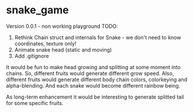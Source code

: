 # snake_game
Version 0.0.1 - non working playground
TODO:
1. Rethink Chain struct and internals for Snake - we don't need to know coordinates, texture only!
3. Animate snake head (static and moving)
4. Add .gitignore	


It would be fun to make head growing and splitting at some moment into chains. So, different fruits would generate different grow speed. Also, different fruits would generate different body chain colors, colorkeying 
and alpha-blending. And each snake would become different rainbow being. 

As long-term enhancement it would be interesting to generate splitted tail for some specific fruits.

